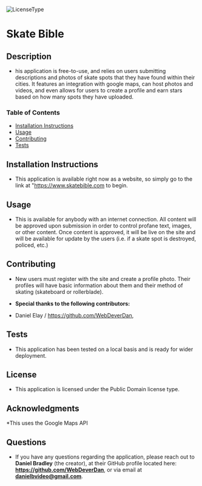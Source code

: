 

![LicenseType](https://img.shields.io/badge/License%3A%20-Public%20Domain-green)
# Skate Bible

## Description

* his application is free-to-use, and relies on users submitting descriptions and photos of skate spots that they have found within their cities. It features an integration with google maps, can host photos and videos, and even allows for users to create a profile and earn stars based on how many spots they have uploaded.

### Table of Contents

* [Installation Instructions](#Installation-Instructions)
* [Usage](#Usage)
* [Contributing](#Contributing)
* [Tests](#Tests)

## Installation Instructions

* This application is available right now as a website, so simply go to the link at "https://www.skatebible.com to begin.

## Usage

* This is available for anybody with an internet connection. All content will be approved upon submission in order to control profane text, images, or other content. Once content is approved, it will be live on the site and will be available for update by the users (i.e. if a skate spot is destroyed, policed, etc.)

## Contributing

* New users must register with the site and create a profile photo. Their profiles will have basic information about them and their method of skating (skateboard or rollerblade).

* **Special thanks to the following contributors:** 
* Daniel Elay / https://github.com/WebDeverDan,

## Tests

* This application has been tested on a local basis and is ready for wider deployment.

## License

* This application is licensed under the Public Domain license type.

## Acknowledgments

*This uses the Google Maps API

## Questions
* If you have any questions regarding the application, please reach out to **Daniel Bradley** (the creator), at their GitHub profile located here: **https://github.com/WebDeverDan**, or via email at **danielbvideo@gmail.com**.